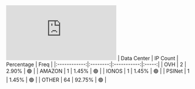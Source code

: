 ![Diagramm](https://github.com/obajay/StateSync-snapshots/blob/main/Projects/Empower/1/README.md)
| Data Center | IP Count | Percentage | Freq |
|:------------:|:--------:|:-----------:|:-----:|
| OVH | 2 | 2.90% | 🟢 |
| AMAZON | 1 | 1.45% | 🟢 |
| IONOS | 1 | 1.45% | 🟢 |
| PSINet | 1 | 1.45% | 🟢 |
| OTHER | 64 | 92.75% | 🟢 |